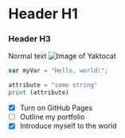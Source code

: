 # Header H1
### Header H3
Normal text
![Image of Yaktocat](https://octodex.github.com/images/yaktocat.png)
``` javascript
var myVar = "Hello, world!";
```
``` python
attribute = "some string"
print (attribute)
```
- [x] Turn on GitHub Pages
- [ ] Outline my portfolio
- [x] Introduce myself to the world
